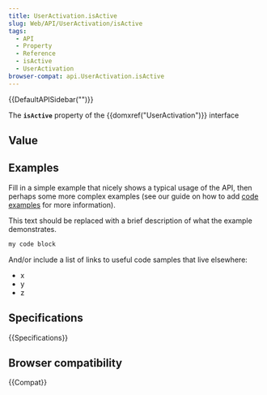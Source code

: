 ```yaml
---
title: UserActivation.isActive
slug: Web/API/UserActivation/isActive
tags:
  - API
  - Property
  - Reference
  - isActive
  - UserActivation
browser-compat: api.UserActivation.isActive
---
```

{{DefaultAPISidebar("")}}

The **`isActive`** property of the {{domxref("UserActivation")}} interface 

## Value



## Examples

Fill in a simple example that nicely shows a typical usage of the API, then perhaps some more complex examples (see our guide on how to add [code examples](/en-US/docs/MDN/Contribute/Structures/Code_examples) for more information).

This text should be replaced with a brief description of what the example demonstrates.

```js
my code block
```

And/or include a list of links to useful code samples that live elsewhere:

*   x
*   y
*   z

## Specifications

{{Specifications}}

## Browser compatibility

{{Compat}}



